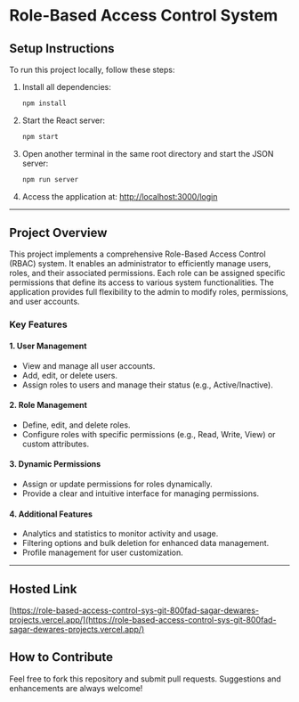 # Role-Based Access Control System

## Setup Instructions

To run this project locally, follow these steps:

1. Install all dependencies:
   ```bash
   npm install
   ```
2. Start the React server:
   ```bash
   npm start
   ```
3. Open another terminal in the same root directory and start the JSON server:
   ```bash
   npm run server
   ```
4. Access the application at:
   [http://localhost:3000/login](http://localhost:3000/login)

---

## Project Overview

This project implements a comprehensive Role-Based Access Control (RBAC) system. It enables an administrator to efficiently manage users, roles, and their associated permissions. Each role can be assigned specific permissions that define its access to various system functionalities. The application provides full flexibility to the admin to modify roles, permissions, and user accounts.

### Key Features

#### 1. **User Management**
   - View and manage all user accounts.
   - Add, edit, or delete users.
   - Assign roles to users and manage their status (e.g., Active/Inactive).

#### 2. **Role Management**
   - Define, edit, and delete roles.
   - Configure roles with specific permissions (e.g., Read, Write, View) or custom attributes.

#### 3. **Dynamic Permissions**
   - Assign or update permissions for roles dynamically.
   - Provide a clear and intuitive interface for managing permissions.

#### 4. **Additional Features**
   - Analytics and statistics to monitor activity and usage.
   - Filtering options and bulk deletion for enhanced data management.
   - Profile management for user customization.

---

## Hosted Link
   [https://role-based-access-control-sys-git-800fad-sagar-dewares-projects.vercel.app/](https://role-based-access-control-sys-git-800fad-sagar-dewares-projects.vercel.app/)

## How to Contribute

Feel free to fork this repository and submit pull requests. Suggestions and enhancements are always welcome!
